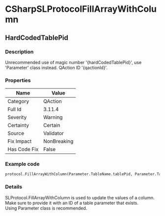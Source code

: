 ﻿---  
uid: Validator_3_11_4  
---

# CSharpSLProtocolFillArrayWithColumn

## HardCodedTablePid

### Description

Unrecommended use of magic number '{hardCodedTablePid}', use 'Parameter' class instead. QAction ID '{qactionId}'.

### Properties

| Name         | Value       |
| ------------ | ----------- |
| Category     | QAction     |
| Full Id      | 3.11.4      |
| Severity     | Warning     |
| Certainty    | Certain     |
| Source       | Validator   |
| Fix Impact   | NonBreaking |
| Has Code Fix | False       |

### Example code

```xml
protocol.FillArrayWithColumn(Parameter.TableName.tablePid, Parameter.TableName.Pid.ColumnName, keys, values);
```

### Details

SLProtocol.FillArrayWithColumn is used to update the values of a column.  
Make sure to provide it with an ID of a table parameter that exists.  
Using Parameter class is recommended.
